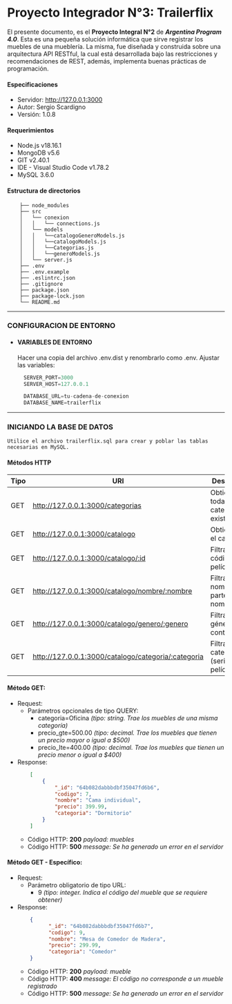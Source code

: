 # Proyecto Integrador N°3: Trailerflix

El presente documento, es el **Proyecto Integral N°2** de ***Argentina Program 4.0***. Esta es una pequeña solución informática que sirve registrar los muebles de una mueblería.
La misma, fue diseñada y construida sobre una arquitectura API RESTful, la cual está desarrollada bajo las restricciones y recomendaciones de REST, además, implementa buenas prácticas de programación.

#### Especificaciones
- Servidor: http://127.0.0.1:3000
- Autor: Sergio Scardigno
- Versión: 1.0.8

#### Requerimientos
- Node.js v18.16.1
- MongoDB v5.6
- GIT v2.40.1
- IDE - Visual Studio Code v1.78.2
- MySQL 3.6.0


#### Estructura de directorios
``` tree
    ├── node_modules
    ├── src
    │   └── conexion
    │   │   └── connections.js
    │   └── models
    │   │   └──catalogoGeneroModels.js
    │   │   └──catalogoModels.js
    │   │   └──Categorias.js
    │   │   └──generoModels.js
    │   └── server.js
    ├── .env
    ├── .env.example
    ├── .eslintrc.json
    ├── .gitignore
    ├── package.json
    ├── package-lock.json 
    └── README.md
```

---
### CONFIGURACION DE ENTORNO
- #### VARIABLES DE ENTORNO
    Hacer una copia del archivo .env.dist y renombrarlo como .env. Ajustar las variables:

  ``` js
    SERVER_PORT=3000
    SERVER_HOST=127.0.0.1

    DATABASE_URL=tu-cadena-de-conexion
    DATABASE_NAME=trailerflix
  ```


---
### INICIANDO LA BASE DE DATOS
    Utilice el archivo trailerflix.sql para crear y poblar las tablas necesarias en MySQL.

#### Métodos HTTP
| Tipo | URI | Descripción |
|------|-----|-------------|
| GET | http://127.0.0.1:3000/categorias | Obtiene todas las categorías existentes |
| GET | http://127.0.0.1:3000/catalogo | Obtiene todo el catálogo|
| GET | http://127.0.0.1:3000/catalogo/:id | Filtra por código de la película/serie|
| GET | http://127.0.0.1:3000/catalogo/nombre/:nombre | Filtra por nombre o parte del nombre |
| GET | http://127.0.0.1:3000/catalogo/genero/:genero | Filtra por género del contenido |
| GET | http://127.0.0.1:3000/catalogo/categoria/:categoria | Filtra por categoría (serie, película, etc.) |


#### Método GET:
- Request:
    - Parámetros opcionales de tipo QUERY:
        - categoria=Oficina  *(tipo: string. Trae los muebles de una misma categoría)*
        - precio_gte=500.00  *(tipo: decimal. Trae los muebles que tienen un precio mayor o igual a $500)*
        - precio_lte=400.00  *(tipo: decimal. Trae los muebles que tienen un precio menor o igual a $400)*
- Response:
    ``` json
        [
            {
                "_id": "64b082dabbbdbf35047fd6b6",
                "codigo": 7,
                "nombre": "Cama individual",
                "precio": 399.99,
                "categoria": "Dormitorio"
            }
        ]
    ```
    - Código HTTP: **200** *payload: muebles*
    - Código HTTP: **500** *message: Se ha generado un error en el servidor*


#### Método GET - Específico:
- Request:
    - Parámetro obligatorio de tipo URL:
        - 9 *(tipo: integer. Indica el código del mueble que se requiere obtener)*
- Response:
    ``` json
        {
              "_id": "64b082dabbbdbf35047fd6b7",
              "codigo": 9,
              "nombre": "Mesa de Comedor de Madera",
              "precio": 299.99,
              "categoria": "Comedor"
        }
    ```
    - Código HTTP: **200** *payload: mueble*
    - Código HTTP: **400** *message: El código no corresponde a un mueble registrado*
    - Código HTTP: **500** *message: Se ha generado un error en el servidor*



